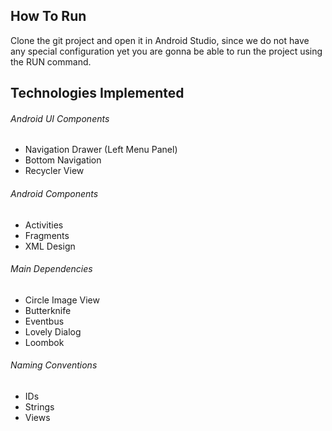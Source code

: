 
## How To Run

Clone the git project and open it in Android Studio, since we do not have any special configuration yet you are gonna be able to run the project using the RUN command.

## Technologies Implemented

###### Android UI Components

* Navigation Drawer (Left Menu Panel)
* Bottom Navigation
* Recycler View

###### Android Components

* Activities
* Fragments
* XML Design

###### Main Dependencies

* Circle Image View
* Butterknife
* Eventbus
* Lovely Dialog
* Loombok

###### Naming Conventions

* IDs
* Strings
* Views